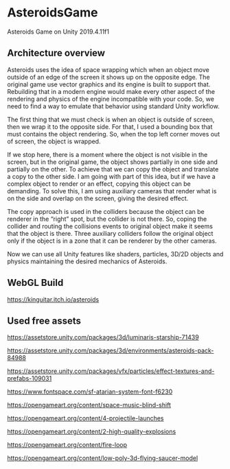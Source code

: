 # AsteroidsGame
Asteroids Game on Unity 2019.4.11f1

## Architecture overview
Asteroids uses the idea of space wrapping which when an object move outside of an edge of the screen it shows up on the opposite edge. The original game use vector graphics and its engine is built to support that. Rebuilding that in a modern engine would make every other aspect of the rendering and physics of the engine incompatible with your code. So, we need to find a way to emulate that behavior using standard Unity workflow.

The first thing that we must check is when an object is outside of screen, then we wrap it to the opposite side. For that, I used a bounding box that must contains the object rendering. So, when the top left corner moves out of screen, the object is wrapped.

If we stop here, there is a moment where the object is not visible in the screen, but in the original game, the object shows partially in one side and partially on the other. To achieve that we can copy the object and translate a copy to the other side. I am going with part of this idea, but if we have a complex object to render or an effect, copying this object can be demanding. To solve this, I am using auxiliary cameras that render what is on the side and overlap on the screen, giving the desired effect.

The copy approach is used in the colliders because the object can be renderer in the “right” spot, but the collider is not there. So, coping the collider and routing the collisions events to original object make it seems that the object is there. Three auxiliary colliders follow the original object only if the object is in a zone that it can be renderer by the other cameras.

Now we can use all Unity features like shaders, particles, 3D/2D objects and physics maintaining the desired mechanics of Asteroids.


## WebGL Build

https://kinguitar.itch.io/asteroids


## Used free assets
https://assetstore.unity.com/packages/3d/luminaris-starship-71439

https://assetstore.unity.com/packages/3d/environments/asteroids-pack-84988

https://assetstore.unity.com/packages/vfx/particles/effect-textures-and-prefabs-109031

https://www.fontspace.com/sf-atarian-system-font-f6230

https://opengameart.org/content/space-music-blind-shift

https://opengameart.org/content/4-projectile-launches

https://opengameart.org/content/2-high-quality-explosions

https://opengameart.org/content/fire-loop

https://opengameart.org/content/low-poly-3d-flying-saucer-model
